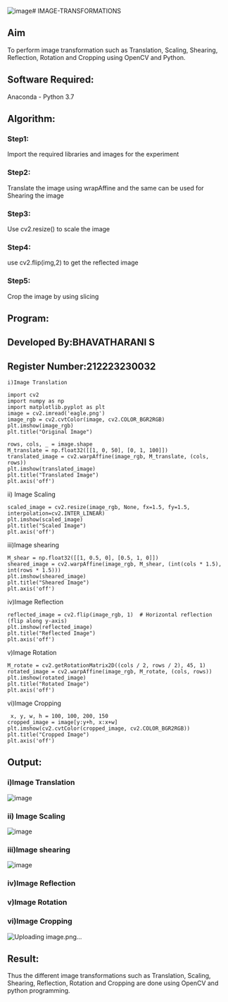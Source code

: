 ![image](https://github.com/user-attachments/assets/8b6e206f-ab24-45a3-b25a-607a7b311c18)# IMAGE-TRANSFORMATIONS


## Aim
To perform image transformation such as Translation, Scaling, Shearing, Reflection, Rotation and Cropping using OpenCV and Python.

## Software Required:
Anaconda - Python 3.7

## Algorithm:
### Step1:
Import the required libraries and images for the experiment

### Step2:
Translate the image using wrapAffine and the same can be used for Shearing the image

### Step3:
Use cv2.resize() to scale the image

### Step4:
use cv2.flip(img,2) to get the reflected image

### Step5:
Crop the image by using slicing

## Program:
## Developed By:BHAVATHARANI S
## Register Number:212223230032
```
i)Image Translation

import cv2
import numpy as np
import matplotlib.pyplot as plt
image = cv2.imread('eagle.png')
image_rgb = cv2.cvtColor(image, cv2.COLOR_BGR2RGB) 
plt.imshow(image_rgb)
plt.title("Original Image")

rows, cols, _ = image.shape
M_translate = np.float32([[1, 0, 50], [0, 1, 100]])  
translated_image = cv2.warpAffine(image_rgb, M_translate, (cols, rows))
plt.imshow(translated_image)
plt.title("Translated Image")
plt.axis('off')
```

ii) Image Scaling
```
scaled_image = cv2.resize(image_rgb, None, fx=1.5, fy=1.5, interpolation=cv2.INTER_LINEAR) 
plt.imshow(scaled_image)
plt.title("Scaled Image")
plt.axis('off')
```


iii)Image shearing
```
M_shear = np.float32([[1, 0.5, 0], [0.5, 1, 0]])  
sheared_image = cv2.warpAffine(image_rgb, M_shear, (int(cols * 1.5), int(rows * 1.5)))
plt.imshow(sheared_image)
plt.title("Sheared Image")
plt.axis('off')
```


iv)Image Reflection
```
reflected_image = cv2.flip(image_rgb, 1)  # Horizontal reflection (flip along y-axis)
plt.imshow(reflected_image)
plt.title("Reflected Image")
plt.axis('off')
```



v)Image Rotation
```
M_rotate = cv2.getRotationMatrix2D((cols / 2, rows / 2), 45, 1)  
rotated_image = cv2.warpAffine(image_rgb, M_rotate, (cols, rows))
plt.imshow(rotated_image)
plt.title("Rotated Image")
plt.axis('off')
```



vi)Image Cropping
```
 x, y, w, h = 100, 100, 200, 150 
cropped_image = image[y:y+h, x:x+w]
plt.imshow(cv2.cvtColor(cropped_image, cv2.COLOR_BGR2RGB)) 
plt.title("Cropped Image")  
plt.axis('off')
```
## Output:
### i)Image Translation
![image](https://github.com/user-attachments/assets/6e14e386-f0c4-44f5-b4ce-80aa569a3a6c)


### ii) Image Scaling

![image](https://github.com/user-attachments/assets/ac73281d-95f9-44c0-9e41-bd29ede8c954)

### iii)Image shearing
![image](https://github.com/user-attachments/assets/5555224a-005d-440b-84cf-9b2a00e90dfc)


### iv)Image Reflection



### v)Image Rotation



### vi)Image Cropping

![Uploading image.png…]()

## Result: 

Thus the different image transformations such as Translation, Scaling, Shearing, Reflection, Rotation and Cropping are done using OpenCV and python programming.

